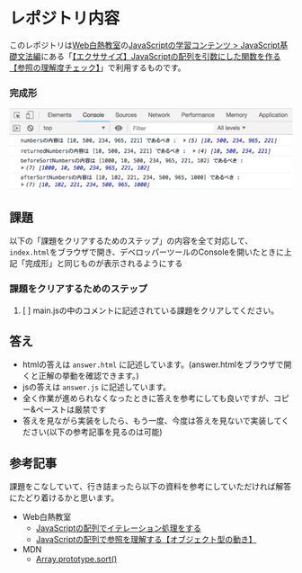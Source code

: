 # レポジトリ内容

このレポジトリは[Web白熱教室](https://tsuyopon.xyz/)の[JavaScriptの学習コンテンツ > JavaScript基礎文法編](https://tsuyopon.xyz/learning-contents/web-dev/javascript/javascript-grammar/)にある「[【エクササイズ】JavaScriptの配列を引数にした関数を作る【参照の理解度チェック】](https://tsuyopon.xyz/learning-contents/web-dev/javascript/javascript-grammar/js_excercise_for_grammar_part_10/)」で利用するものです。


### 完成形

![完成形](./images/assignment.png)

## 課題

以下の「課題をクリアするためのステップ」の内容を全て対応して、`index.html`をブラウザで開き、デベロッパーツールのConsoleを開いたときに上記「完成形」と同じものが表示されるようにする

### 課題をクリアするためのステップ

1. [ ] main.jsの中のコメントに記述されている課題をクリアしてください。

## 答え

- htmlの答えは `answer.html` に記述しています。(answer.htmlをブラウザで開くと正解の挙動を確認できます。)
- jsの答えは `answer.js` に記述しています。
- 全く作業が進められなくなったときに答えを参考にしても良いですが、コピー&ペーストは厳禁です
- 答えを見ながら実装をしたら、もう一度、今度は答えを見ないで実装してください(以下の参考記事を見るのは可能)

## 参考記事

課題をこなしていて、行き詰まったら以下の資料を参考にしていただければ解答にたどり着けるかと思います。


- Web白熱教室
  - [JavaScriptの配列でイテレーション処理をする](https://tsuyopon.xyz/learning-contents/web-dev/javascript/javascript-grammar/how-to-iterate-an-array-in-js/)
  - [JavaScriptの配列で参照を理解する【オブジェクト型の動き】](https://tsuyopon.xyz/learning-contents/web-dev/javascript/javascript-grammar/understand-how-object-references-behave/)
- MDN
  - [Array.prototype.sort()](https://developer.mozilla.org/ja/docs/Web/JavaScript/Reference/Global_Objects/Array/sort)